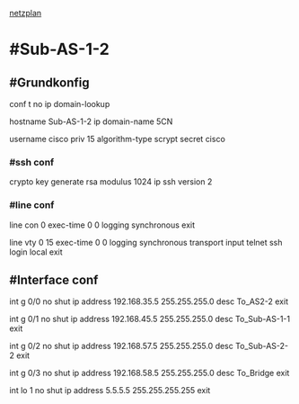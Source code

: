 [netzplan](../angabe/netzplan.md)
# #Sub-AS-1-2

## #Grundkonfig
conf t
no ip domain-lookup

hostname Sub-AS-1-2
ip domain-name 5CN

username cisco priv 15 algorithm-type scrypt secret cisco

### #ssh conf
crypto key generate rsa modulus 1024
ip ssh version 2


### #line conf

line con 0 
exec-time 0 0
logging synchronous
exit

line vty 0 15
exec-time 0 0
logging synchronous
transport input telnet ssh
login local
exit

## #Interface conf

int g 0/0
no shut
ip address 192.168.35.5 255.255.255.0
desc To_AS2-2
exit

int g 0/1
no shut
ip address 192.168.45.5 255.255.255.0
desc To_Sub-AS-1-1
exit

int g 0/2
no shut
ip address 192.168.57.5 255.255.255.0
desc To_Sub-AS-2-2
exit

int g 0/3
no shut 
ip address 192.168.58.5 255.255.255.0
desc To_Bridge
exit

int lo 1
no shut
ip address 5.5.5.5 255.255.255.255
exit





